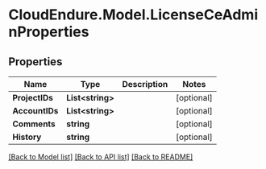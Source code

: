 # CloudEndure.Model.LicenseCeAdminProperties
## Properties

Name | Type | Description | Notes
------------ | ------------- | ------------- | -------------
**ProjectIDs** | **List&lt;string&gt;** |  | [optional] 
**AccountIDs** | **List&lt;string&gt;** |  | [optional] 
**Comments** | **string** |  | [optional] 
**History** | **string** |  | [optional] 

[[Back to Model list]](../README.md#documentation-for-models) [[Back to API list]](../README.md#documentation-for-api-endpoints) [[Back to README]](../README.md)

